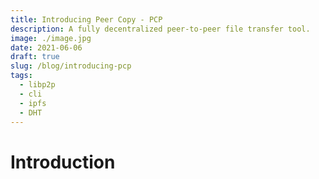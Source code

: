 ```yaml
---
title: Introducing Peer Copy - PCP
description: A fully decentralized peer-to-peer file transfer tool.
image: ./image.jpg
date: 2021-06-06
draft: true
slug: /blog/introducing-pcp
tags:
  - libp2p
  - cli
  - ipfs
  - DHT
---
```


# Introduction
